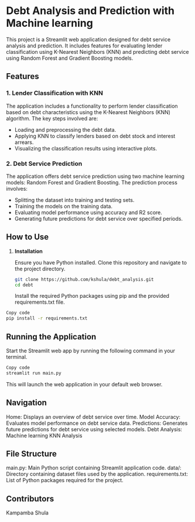 # Debt Analysis and Prediction with Machine learning

This project is a Streamlit web application designed for debt service analysis and prediction. It includes features for evaluating lender classification using K-Nearest Neighbors (KNN) and predicting debt service using Random Forest and Gradient Boosting models.

## Features

### 1. Lender Classification with KNN

The application includes a functionality to perform lender classification based on debt characteristics using the K-Nearest Neighbors (KNN) algorithm. The key steps involved are:

- Loading and preprocessing the debt data.
- Applying KNN to classify lenders based on debt stock and interest arrears.
- Visualizing the classification results using interactive plots.

### 2. Debt Service Prediction

The application offers debt service prediction using two machine learning models: Random Forest and Gradient Boosting. The prediction process involves:

- Splitting the dataset into training and testing sets.
- Training the models on the training data.
- Evaluating model performance using accuracy and R2 score.
- Generating future predictions for debt service over specified periods.

## How to Use

1. **Installation**

   Ensure you have Python installed. Clone this repository and navigate to the project directory.

   ```bash
   git clone https://github.com/kshula/debt_analysis.git
   cd debt
   ```


    Install the required Python packages using pip and the provided requirements.txt file.

```bash
Copy code
pip install -r requirements.txt
```
## Running the Application
Start the Streamlit web app by running the following command in your terminal.
```bash
Copy code
streamlit run main.py
```
This will launch the web application in your default web browser.
## Navigation
Home: Displays an overview of debt service over time.
Model Accuracy: Evaluates model performance on debt service data.
Predictions: Generates future predictions for debt service using selected models.
Debt Analysis: Machine learning KNN Analysis

## File Structure
main.py: Main Python script containing Streamlit application code.
data/: Directory containing dataset files used by the application.
requirements.txt: List of Python packages required for the project.

## Contributors
Kampamba Shula